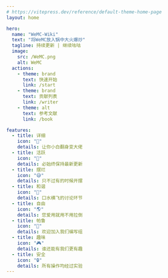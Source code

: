 ```yaml
---
# https://vitepress.dev/reference/default-theme-home-page
layout: home

hero:
  name: "WeMC-Wiki"
  text: "将WeMC放入锅中大火爆炒"
  tagline: 持续更新 | 继续咕咕
  image:
    src: /WeMC.png
    alt: WeMC
  actions:
    - theme: brand
      text: 快速开始
      link: /start
    - theme: brand
      text: 贡献列表
      link: /writer
    - theme: alt
      text: 参考文献
      link: /book

features:
  - title: 详细
    icon: "🤗"
    details: 让你小白翻身变大佬
  - title: 活跃
    icon: "🎉"
    details: 必始终保持最新更新
  - title: 摆烂
    icon: "😅"
    details: 只不过有的时候开摆
  - title: 和谐
    icon: "💾"
    details: 口水横飞的讨论环节
  - title: 自由
    icon: "🌎"
    details: 您爱用就用不用拉倒
  - title: 帕鲁
    icon: "👋"
    details: 欢迎加入我们编写组
  - title: 趣味
    icon: "🎮"
    details: 谁还能有我们更有趣
  - title: 安全
    icon: "🔒"
    details: 所有操作均经过实验
---
```

